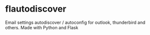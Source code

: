 # flautodiscover
Email settings autodiscover / autoconfig for outlook, thunderbird and others. Made with Python and Flask
